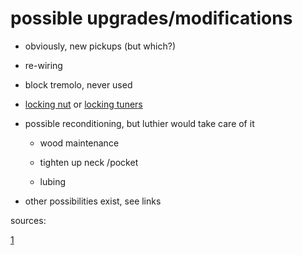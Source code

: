 # possible upgrades/modifications

- obviously, new pickups (but which?)

- re-wiring

- block tremolo, never used

- [locking nut](/guitar/parts/locking.nut) or [locking tuners](/guitar/parts/locking.nut)

- possible reconditioning, but luthier would take care of it

	* wood maintenance

	* tighten up neck /pocket

	* lubing

- other possibilities exist, see links

sources:

[1](https://guitar.com/guides/diy-workshop/25-ways-to-upgrade-your-fender-stratocaster/)
